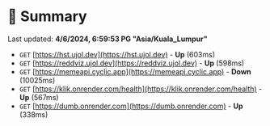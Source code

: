 # 📖 Summary
Last updated: **4/6/2024, 6:59:53 PG "Asia/Kuala_Lumpur"**

- `GET` [https://hst.ujol.dev](https://hst.ujol.dev) - **Up** (603ms)
- `GET` [https://reddviz.ujol.dev](https://reddviz.ujol.dev) - **Up** (598ms)
- `GET` [https://memeapi.cyclic.app](https://memeapi.cyclic.app) - **Down** (10025ms)
- `GET` [https://klik.onrender.com/health](https://klik.onrender.com/health) - **Up** (567ms)
- `GET` [https://dumb.onrender.com](https://dumb.onrender.com) - **Up** (338ms)

